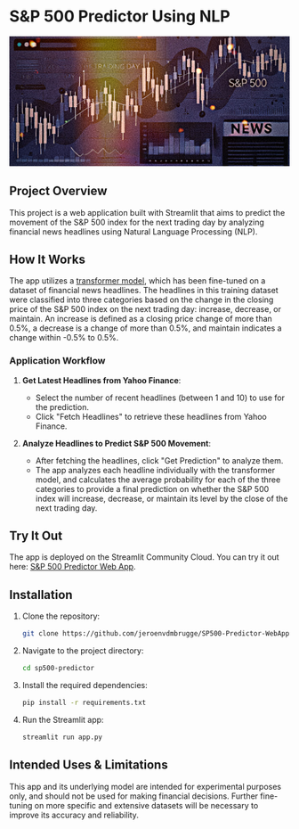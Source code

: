 # S&P 500 Predictor Using NLP
![Header Image](header.png)

## Project Overview
This project is a web application built with Streamlit that aims to predict the movement of the S&P 500 index for the next trading day by analyzing financial news headlines using Natural Language Processing (NLP).

## How It Works
The app utilizes a [transformer model](https://huggingface.co/jeroenvdmbrugge/sp500-predictor-individual-headlines), which has been fine-tuned on a dataset of financial news headlines. The headlines in this training dataset were classified into three categories based on the change in the closing price of the S&P 500 index on the next trading day: increase, decrease, or maintain. An increase is defined as a closing price change of more than 0.5%, a decrease is a change of more than 0.5%, and maintain indicates a change within -0.5% to 0.5%.


### Application Workflow
1. **Get Latest Headlines from Yahoo Finance**:
   - Select the number of recent headlines (between 1 and 10) to use for the prediction.
   - Click "Fetch Headlines" to retrieve these headlines from Yahoo Finance.

2. **Analyze Headlines to Predict S&P 500 Movement**:
   - After fetching the headlines, click "Get Prediction" to analyze them.
   - The app analyzes each headline individually with the transformer model, and calculates the average probability for each of the three categories to provide a final prediction on whether the S&P 500 index will increase, decrease, or maintain its level by the close of the next trading day.



## Try It Out
The app is deployed on the Streamlit Community Cloud. You can try it out here: [S&P 500 Predictor Web App](https://jvdm-sp500-predictor-webapp-v1.streamlit.app).

## Installation
1. Clone the repository:
   ```bash
   git clone https://github.com/jeroenvdmbrugge/SP500-Predictor-WebApp.git
   ```
2. Navigate to the project directory:
   ```bash
   cd sp500-predictor
   ```
3. Install the required dependencies:
   ```bash
   pip install -r requirements.txt
   ```
4. Run the Streamlit app:
   ```bash
   streamlit run app.py
   ```

## Intended Uses & Limitations
This app and its underlying model are intended for experimental purposes only, and should not be used for making financial decisions. Further fine-tuning on more specific and extensive datasets will be necessary to improve its accuracy and reliability.




